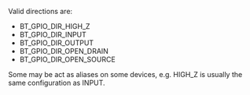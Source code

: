 Valid directions are:

 * BT_GPIO_DIR_HIGH_Z
 * BT_GPIO_DIR_INPUT
 * BT_GPIO_DIR_OUTPUT
 * BT_GPIO_DIR_OPEN_DRAIN
 * BT_GPIO_DIR_OPEN_SOURCE

Some may be act as aliases on some devices, e.g. HIGH_Z is usually the same configuration as INPUT.
